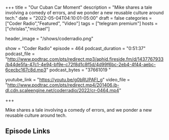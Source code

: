 +++
title = "Our Cuban Car Moment"
description = "Mike shares a tale involving a comedy of errors, and we ponder a new reusable culture around tech."
date = "2022-05-04T04:10:01-05:00"
draft = false
categories = ["Coder Radio","Featured", "Video"]
tags = ["telegram premium"]
hosts = ["chrislas","michael"]

header_image = "/shows/coderradio.png"

show = "Coder Radio"
episode = 464
podcast_duration = "0:51:37"
podcast_file = "http://www.podtrac.com/pts/redirect.mp3/aphid.fireside.fm/d/1437767933/b44de5fa-47c1-4e94-bf9e-c72f8d1c8f5d/4d99f6bc-2eb4-4f44-aebc-6cecbc167c8d.mp3"
podcast_bytes = "37661019 "

youtube_link = "https://youtu.be/g0bRUPAFI_g"
video_file = "http://www.podtrac.com/pts/redirect.mp4/201406.jb-dl.cdn.scaleengine.net/coderradio/2022/cr-0464.mp4"

+++

Mike shares a tale involving a comedy of errors, and we ponder a new reusable culture around tech.


## Episode Links

